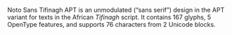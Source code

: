 Noto Sans Tifinagh APT is an unmodulated (“sans serif”) design in the APT variant for texts in the African _Tifinagh_ script. It contains 167 glyphs, 5 OpenType features, and supports 76 characters from 2 Unicode blocks.